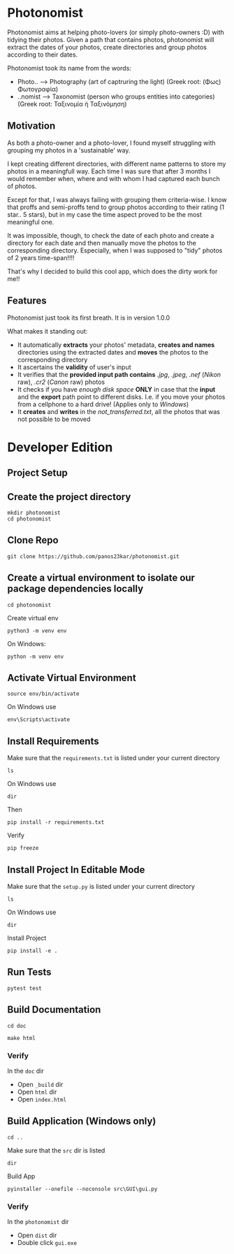 # Photonomist

Photonomist aims at helping photo-lovers (or simply photo-owners :D) with tidying their photos.
Given a path that contains photos, photonomist will extract the dates of your photos, 
create directories and group photos according to their dates.

Photonomist took its name from the words:

- Photo..  --> Photography (art of captruring the light)                (Greek root: (Φως) Φωτογραφία)
- ..nomist --> Taxonomist  (person who groups entities into categories) (Greek root: Ταξινομία ή Ταξινόμηση)

## Motivation
As both a photo-owner and a photo-lover, I found myself struggling with grouping my photos in a 'sustainable' way.

I kept creating different directories, with different name patterns to store my photos in a meaningfull way.
Each time I was sure that after 3 months I would remember when, where and with whom I had captured each bunch of photos.


Except for that, I was always failing with grouping them criteria-wise. 
I know that proffs and semi-proffs tend to group photos according to their rating (1 star.. 5 stars), 
but in my case the time aspect proved to be the most meaningful one.

It was impossible, though, to check the date of each photo and create a directory for each date and
then manually move the photos to the corresponding directory. 
Especially, when I was supposed to "tidy" photos of 2 years time-span!!!!

That's why I decided to build this cool app, which does the dirty work for me!!

## Features

Photonomist just took its first breath. It is in version 1.0.0

What makes it standing out:

- It automatically **extracts** your photos' metadata, **creates and names** directories using the extracted dates and **moves** the photos to the corresponding directory
- It ascertains the **validity** of user's input
- It verifies that the **provided input path contains** *.jpg*, *.jpeg*, *.nef* (*Nikon* raw), *.cr2* (*Canon* raw) photos
- It checks if you have *enough disk space* **ONLY** in case that the **input** and the **export** path point to different disks. I.e. if you move your photos from a cellphone to a hard drive! (Applies only to *Windows*)
- It **creates** and **writes** in the *not_transferred.txt*, all the photos that was not possible to be moved


# Developer Edition

## Project Setup

## Create the project directory
    mkdir photonomist
    cd photonomist

## Clone Repo

    git clone https://github.com/panos23kar/photonomist.git

## Create a virtual environment to isolate our package dependencies locally
    cd photonomist

Create virtual env

    python3 -m venv env

On Windows:

    python -m venv env

## Activate Virtual Environment
    source env/bin/activate

On Windows use

    env\Scripts\activate

## Install Requirements
Make sure that the `requirements.txt` is listed under your current directory

    ls
On Windows use 

    dir

Then

    pip install -r requirements.txt

Verify

    pip freeze

## Install Project In Editable Mode

Make sure that the `setup.py` is listed under your current directory

    ls
On Windows use 

    dir

Install Project

    pip install -e .

## Run Tests

    pytest test

## Build Documentation

    cd doc

    make html

### Verify

In the `doc` dir

-   Open `_build` dir
-   Open `html` dir
-   Open `index.html`

## Build Application (Windows only)

    cd ..

Make sure that the `src` dir is listed

    dir

Build App

    pyinstaller --onefile --noconsole src\GUI\gui.py

### Verify

In the `photonomist` dir

-   Open `dist` dir
-   Double click `gui.exe`
